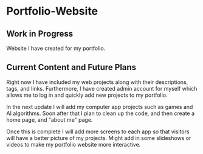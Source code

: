 # Portfolio-Website

<h2>Work in Progress</h2>
Website I have created for my portfolio.

<h2>Current Content and Future Plans</h2>
Right now I have included my web projects along with their descriptions, tags, and links.
Furthermore, I have created admin account for myself which allows me to log in and quickly add new projects to my portfolio.


In the next update I will add my computer app projects such as games and AI algorithms. Soon after that I plan to clean up the code, and then create a home page, and "about me" page.

Once this is complete I will add more screens to each app so that visitors will have a better picture of my projects. Might add in some slideshows or videos to make my portfolio website more interactive.
